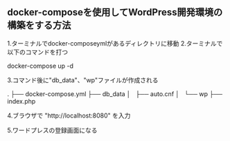 ## docker-composeを使用してWordPress開発環境の構築をする方法

1.ターミナルでdocker-composeymlがあるディレクトリに移動
2.ターミナルで以下のコマンドを打つ

docker-compose up -d

3.コマンド後に"db_data"、"wp"ファイルが作成される

.
├── docker-compose.yml
├── db_data
│   ├── auto.cnf
│  
└── wp
    ├── index.php

4.ブラウザで "http://localhost:8080" を入力

5.ワードプレスの登録画面になる
